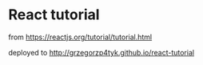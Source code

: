 # React tutorial
from https://reactjs.org/tutorial/tutorial.html

deployed to http://grzegorzp4tyk.github.io/react-tutorial
